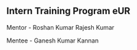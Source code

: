 Intern Training Program eUR
-------------------------------
Mentor - Roshan Kumar Rajesh Kumar

Mentee - Ganesh Kumar Kannan

